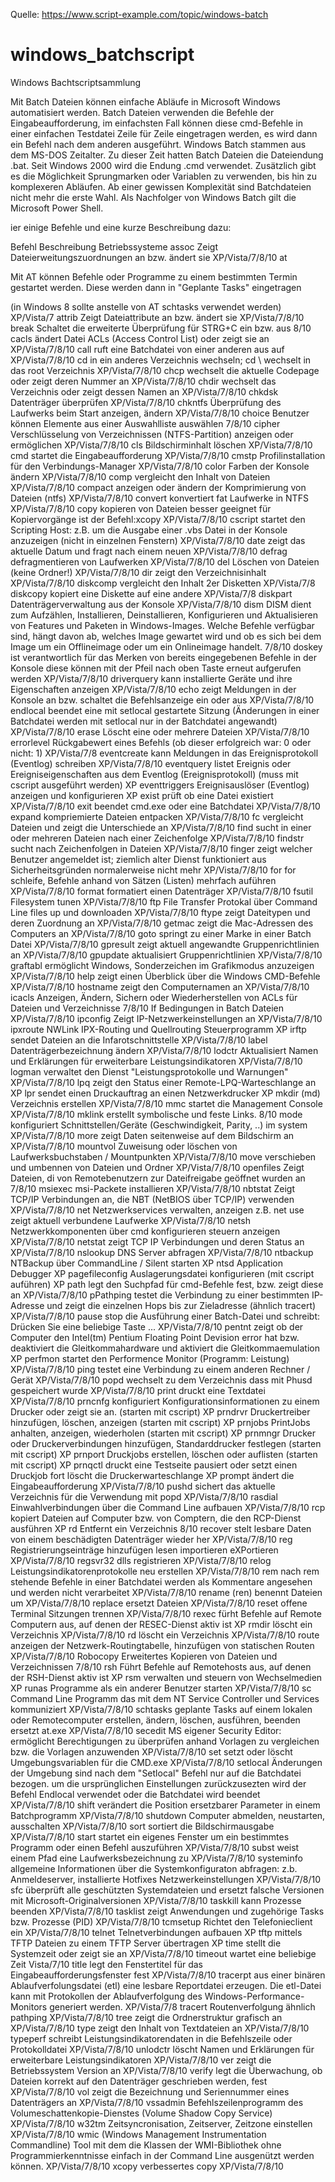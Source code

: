 Quelle: https://www.script-example.com/topic/windows-batch
# windows_batchscript
Windows Bachtscriptsammlung


Mit Batch Dateien können einfache Abläufe in Microsoft Windows automatisiert werden. Batch Dateien verwenden die Befehle der Eingabeaufforderung, im einfachsten Fall können diese cmd-Befehle in einer einfachen Testdatei Zeile für Zeile eingetragen werden, es wird dann ein Befehl nach dem anderen ausgeführt.
Windows Batch stammen aus dem MS-DOS Zeitalter. Zu dieser Zeit hatten Batch Dateien die Dateiendung .bat. Seit Windows 2000 wird die Endung .cmd verwendet. Zusätzlich gibt es die Möglichkeit Sprungmarken oder Variablen zu verwenden, bis hin zu komplexeren Abläufen. Ab einer gewissen Komplexität sind Batchdateien nicht mehr die erste Wahl. Als Nachfolger von Windows Batch gilt die Microsoft Power Shell.


ier einige Befehle und eine kurze Beschreibung dazu:

  Befehl 	Beschreibung 	Betriebssysteme
assoc 	Zeigt Dateierweitungszuordnungen an bzw. ändert sie 	XP/Vista/7/8/10
at 	

Mit AT können Befehle oder Programme zu einem bestimmten Termin gestartet werden. Diese werden dann in "Geplante Tasks" eingetragen

(in Windows 8 sollte anstelle von AT schtasks verwendet werden)
	XP/Vista/7
attrib 	Zeigt Dateiattribute an bzw. ändert sie 	XP/Vista/7/8/10
break 	Schaltet die erweiterte Überprüfung für STRG+C ein bzw. aus 	8/10
cacls 	ändert Datei ACLs (Access Control List) oder zeigt sie an 	XP/Vista/7/8/10
call 	ruft eine Batchdatei von einer anderen aus auf 	XP/Vista/7/8/10
cd 	in ein anderes Verzeichnis wechseln; cd \ wechselt in das root Verzeichnis 	XP/Vista/7/8/10
chcp 	wechselt die aktuelle Codepage oder zeigt deren Nummer an 	XP/Vista/7/8/10
chdir 	wechselt das Verzeichnis oder zeigt dessen Namen an 	XP/Vista/7/8/10
chkdsk 	Datenträger überprüfen 	XP/Vista/7/8/10
chkntfs 	Überprüfung des Laufwerks beim Start anzeigen, ändern 	XP/Vista/7/8/10
choice 	Benutzer können Elemente aus einer Auswahlliste auswählen 	7/8/10
cipher 	Verschlüsselung von Verzeichnissen (NTFS-Partition) anzeigen oder ermöglichen 	XP/Vista/7/8/10
cls 	Bildschirminhalt löschen 	XP/Vista/7/8/10
cmd 	startet die Eingabeaufforderung 	XP/Vista/7/8/10
cmstp 	Profilinstallation für den Verbindungs-Manager 	XP/Vista/7/8/10
color 	Farben der Konsole ändern 	XP/Vista/7/8/10
comp 	vergleicht den Inhalt von Dateien 	XP/Vista/7/8/10
compact 	anzeigen oder ändern der Komprimierung von Dateien (ntfs) 	XP/Vista/7/8/10
convert 	konvertiert fat Laufwerke in NTFS 	XP/Vista/7/8/10
copy 	kopieren von Dateien besser geeignet für Kopiervorgänge ist der Befehl:xcopy 	XP/Vista/7/8/10
cscript 	startet den Scripting Host: z.B. um die Ausgabe einer .vbs Datei in der Konsole anzuzeigen (nicht in einzelnen Fenstern) 	XP/Vista/7/8/10
date 	zeigt das aktuelle Datum und fragt nach einem neuen 	XP/Vista/7/8/10
defrag 	defragmentieren von Laufwerken 	XP/Vista/7/8/10
del 	Löschen von Dateien (keine Ordner!) 	XP/Vista/7/8/10
dir 	zeigt den Verzeichnisinhalt 	XP/Vista/7/8/10
diskcomp 	vergleicht den Inhalt 2er Disketten 	XP/Vista/7/8
diskcopy 	kopiert eine Diskette auf eine andere 	XP/Vista/7/8
diskpart 	Datenträgerverwaltung aus der Konsole 	XP/Vista/7/8/10
dism 	DISM dient zum Aufzählen, Installieren, Deinstallieren, Konfigurieren
und Aktualisieren von Features und Paketen in Windows-Images.
Welche Befehle verfügbar sind, hängt davon ab, welches Image gewartet
wird und ob es sich bei dem Image um ein Offlineimage oder um ein
Onlineimage handelt. 	7/8/10
doskey 	ist verantwortlich für das Merken von bereits eingegebenen Befehle in der Konsole diese können mit der Pfeil nach oben Taste erneut aufgerufen werden 	XP/Vista/7/8/10
driverquery 	kann installierte Geräte und ihre Eigenschaften anzeigen 	XP/Vista/7/8/10
echo 	zeigt Meldungen in der Konsole an bzw. schaltet die Befehlsanzeige ein oder aus 	XP/Vista/7/8/10
endlocal 	beendet eine mit setlocal gestartete Sitzung (Änderungen in einer Batchdatei werden mit setlocal nur in der Batchdatei angewandt) 	XP/Vista/7/8/10
erase 	Löscht eine oder mehrere Dateien 	XP/Vista/7/8/10
errorlevel 	Rückgabewert eines Befehls (ob dieser erfolgreich war: 0 oder nicht: 1) 	XP/Vista/7/8
eventcreate 	kann Meldungen in das Ereignisprotokoll (Eventlog) schreiben 	XP/Vista/7/8/10
eventquery 	listet Ereignis oder Ereigniseigenschaften aus dem Eventlog (Ereignisprotokoll) (muss mit cscript ausgeführt werden) 	XP
eventtriggers 	Ereignisauslöser (Eventlog) anzeigen und konfigurieren 	XP
exist 	prüft ob eine Datei existiert 	XP/Vista/7/8/10
exit 	beendet cmd.exe oder eine Batchdatei 	XP/Vista/7/8/10
expand 	kompriemierte Dateien entpacken 	XP/Vista/7/8/10
fc 	vergleicht Dateien und zeigt die Unterschiede an 	XP/Vista/7/8/10
find 	sucht in einer oder mehreren Dateien nach einer Zeichenfolge 	XP/Vista/7/8/10
findstr 	sucht nach Zeichenfolgen in Dateien 	XP/Vista/7/8/10
finger 	zeigt welcher Benutzer angemeldet ist; ziemlich alter Dienst funktioniert aus Sicherheitsgründen normalerweise nicht mehr 	XP/Vista/7/8/10
for 	for schleife, Befehle anhand von Sätzen (Listen) mehrfach auführen 	XP/Vista/7/8/10
format 	formatiert einen Datenträger 	XP/Vista/7/8/10
fsutil 	Filesystem tunen 	XP/Vista/7/8/10
ftp 	File Transfer Protokal über Command Line files up und downloaden 	XP/Vista/7/8/10
ftype 	zeigt Dateitypen und deren Zuordnung an 	XP/Vista/7/8/10
getmac 	zeigt die Mac-Adressen des Computers an 	XP/Vista/7/8/10
goto 	springt zu einer Marke in einer Batch Datei 	XP/Vista/7/8/10
gpresult 	zeigt aktuell angewandte Gruppenrichtlinien an 	XP/Vista/7/8/10
gpupdate 	aktualisiert Gruppenrichtlinien 	XP/Vista/7/8/10
graftabl 	ermöglicht Windows, Sonderzeichen im Grafikmodus anzuzeigen 	XP/Vista/7/8/10
help 	zeigt einen Überblick über die Windows CMD-Befehle 	XP/Vista/7/8/10
hostname 	zeigt den Computernamen an 	XP/Vista/7/8/10
icacls 	Anzeigen, Ändern, Sichern oder Wiederherstellen von ACLs für Dateien und Verzeichnisse 	7/8/10
If 	Bedingungen in Batch Dateien 	XP/Vista/7/8/10
ipconfig 	Zeigt IP-Netzwerkeinstellungen an 	XP/Vista/7/8/10
ipxroute 	NWLink IPX-Routing und Quellrouting Steuerprogramm 	XP
irftp 	sendet Dateien an die Infarotschnittstelle 	XP/Vista/7/8/10
label 	Datenträgerbezeichnung ändern 	XP/Vista/7/8/10
lodctr 	Aktualisiert Namen und Erklärungen für erweiterbare Leistungsindikatoren 	XP/Vista/7/8/10
logman 	verwaltet den Dienst "Leistungsprotokolle und Warnungen" 	XP/Vista/7/8/10
lpq 	zeigt den Status einer Remote-LPQ-Warteschlange an 	XP
lpr 	sendet einen Druckauftrag an einen Netzwerkdrucker 	XP
mkdir (md) 	Verzeichnis erstellen 	XP/Vista/7/8/10
mmc 	startet die Management Console 	XP/Vista/7/8/10
mklink 	erstellt symbolische und feste Links. 	8/10
mode 	konfiguriert Schnittstellen/Geräte (Geschwindigkeit, Parity, ..) im system 	XP/Vista/7/8/10
more 	zeigt Daten seitenweise auf dem Bildschirm an 	XP/Vista/7/8/10
mountvol 	Zuweisung oder löschen von Laufwerksbuchstaben / Mountpunkten 	XP/Vista/7/8/10
move 	verschieben und umbennen von Dateien und Ordner 	XP/Vista/7/8/10
openfiles 	Zeigt Dateien, di von Remotebenutzern zur Dateifreigabe geöffnet wurden an 	7/8/10
msiexec 	msi-Packete installieren 	XP/Vista/7/8/10
nbtstat 	Zeigt TCP/IP Verbindungen an, die NBT (NetBIOS über TCP/IP) verwenden 	XP/Vista/7/8/10
net 	Netzwerkservices verwalten, anzeigen z.B. net use zeigt aktuell verbundene Laufwerke 	XP/Vista/7/8/10
netsh 	Netzwerkkomponenten über cmd konfigurieren steuern anzeigen 	XP/Vista/7/8/10
netstat 	zeigt TCP IP Verbindungen und deren Status an 	XP/Vista/7/8/10
nslookup 	DNS Server abfragen 	XP/Vista/7/8/10
ntbackup 	NTBackup über CommandLine / Silent starten 	XP
ntsd 	Application Debugger 	XP
pagefileconfig 	Auslagerungsdatei konfigurieren (mit cscript auführen) 	XP
path 	legt den Suchpfad für cmd-Befehle fest, bzw. zeigt diese an 	XP/Vista/7/8/10
pPathping 	testet die Verbindung zu einer bestimmten IP-Adresse und zeigt die einzelnen Hops bis zur Zieladresse (ähnlich tracert) 	XP/Vista/7/8/10
pause 	stop die Ausführung einer Batch-Datei und schreibt: Drücken Sie eine beliebige Taste ... 	XP/Vista/7/8/10
pentnt 	zeigt ob der Computer den Intel(tm) Pentium Floating Point Devision error hat bzw. deaktiviert die Gleitkommahardware und aktiviert die Gleitkommaemulation 	XP
perfmon 	startet den Performence Monitor (Programm: Leistung) 	XP/Vista/7/8/10
ping 	testet eine Verbindung zu einem anderen Rechner / Gerät 	XP/Vista/7/8/10
popd 	wechselt zu dem Verzeichnis dass mit Phusd gespeichert wurde 	XP/Vista/7/8/10
print 	druckt eine Textdatei 	XP/Vista/7/8/10
prncnfg 	konfiguriert Konfigurationsinformationen zu einem Drucker oder zeigt sie an. (starten mit cscript) 	XP
prndrvr 	Druckertreiber hinzufügen, löschen, anzeigen (starten mit cscript) 	XP
prnjobs 	PrintJobs anhalten, anzeigen, wiederholen (starten mit cscript) 	XP
prnmngr 	Drucker oder Druckerverbindungen hinzufügen, Standarddrucker festlegen (starten mit cscript) 	XP
prnport 	Druckjobs erstellen, löschen oder auflisten (starten mit cscript) 	XP
prnqctl 	druckt eine Testseite pausiert oder setzt einen Druckjob fort löscht die Druckerwarteschlange 	XP
prompt 	ändert die Eingabeaufforderung 	XP/Vista/7/8/10
pushd 	sichert das aktuelle Verzeichnis für die Verwendung mit popd 	XP/Vista/7/8/10
rasdial 	Einwahlverbindungen über die Command Line aufbauen 	XP/Vista/7/8/10
rcp 	kopiert Dateien auf Computer bzw. von Comptern, die den RCP-Dienst ausführen 	XP
rd 	Entfernt ein Verzeichnis 	8/10
recover 	stelt lesbare Daten von einem beschädigten Datenträger wieder her 	XP/Vista/7/8/10
reg 	Registrierungseinträge hinzufügen lesen importieren eXPortieren 	XP/Vista/7/8/10
regsvr32 	dlls registrieren 	XP/Vista/7/8/10
relog 	Leistungsindikatorenprotokolle neu erstellen 	XP/Vista/7/8/10
rem 	nach rem stehende Befehle in einer Batchdatei werden als Kommentare angesehen und werden nicht verarbeitet 	XP/Vista/7/8/10
rename (ren) 	benennt Dateien um 	XP/Vista/7/8/10
replace 	ersetzt Dateien 	XP/Vista/7/8/10
reset 	offene Terminal Sitzungen trennen 	XP/Vista/7/8/10
rexec 	fürht Befehle auf Remote Computern aus, auf denen der RESEC-Dienst aktiv ist 	XP
rmdir 	löscht ein Verzeichnis 	XP/Vista/7/8/10
rd 	löscht ein Verzeichnis 	XP/Vista/7/8/10
route 	anzeigen der Netzwerk-Routingtabelle, hinzufügen von statischen Routen 	XP/Vista/7/8/10
Robocopy 	Erweitertes Kopieren von Dateien und Verzeichnissen 	7/8/10
rsh 	Führt Befehle auf Remotehosts aus, auf denen der RSH-Dienst aktiv ist 	XP
rsm 	verwalten und steuern von Wechselmedien 	XP
runas 	Programme als ein anderer Benutzer starten 	XP/Vista/7/8/10
sc 	Command Line Programm das mit dem NT Service Controller und Services kommuniziert 	XP/Vista/7/8/10
schtasks 	geplante Tasks auf einem lokalen oder Remotecomputer erstellen, ändern, löschen, ausführen, beenden ersetzt at.exe 	XP/Vista/7/8/10
secedit 	MS eigener Security Editor: ermöglicht Berechtigungen zu überprüfen anhand Vorlagen zu vergleichen bzw. die Vorlagen anzuwenden 	XP/Vista/7/8/10
set 	setzt oder löscht Umgebungsvariablen für die CMD.exe 	XP/Vista/7/8/10
setlocal 	Änderungen der Umgebung sind nach dem "Setlocal" Befehl nur auf die Batchdatei bezogen. um die ursprünglichen Einstellungen zurückzusezten wird der Befehl Endlocal verwendet oder die Batchdatei wird beendet 	XP/Vista/7/8/10
shift 	verändert die Position ersetzbarer Parameter in einem Batchprogramm 	XP/Vista/7/8/10
shutdown 	Computer abmelden, neustarten, ausschalten 	XP/Vista/7/8/10
sort 	sortiert die Bildschirmausgabe 	XP/Vista/7/8/10
start 	startet ein eigenes Fenster um ein bestimmtes Programm oder einen Befehl auszuführen 	XP/Vista/7/8/10
subst 	weist einem Pfad eine Laufwerksbezeichnung zu 	XP/Vista/7/8/10
systeminfo 	allgemeine Informationen über die Systemkonfiguraton abfragen: z.b. Anmeldeserver, installierte Hotfixes Netzwerkeinstellungen 	XP/Vista/7/8/10
sfc 	überprüft alle geschützten Systemdateien und ersetzt falsche Versionen mit Microsoft-Originalversionen 	XP/Vista/7/8/10
taskkill 	kann Prozesse beenden 	XP/Vista/7/8/10
tasklist 	zeigt Anwendungen und zugehörige Tasks bzw. Prozesse (PID) 	XP/Vista/7/8/10
tcmsetup 	Richtet den Telefonieclient ein 	XP/Vista/7/8/10
telnet 	Telnetverbindungen aufbauen 	XP
tftp 	mittels TFTP Dateien zu einem TFTP Server übertragen 	XP
time 	stellt die Systemzeit oder zeigt sie an 	XP/Vista/7/8/10
timeout 	wartet eine beliebige Zeit 	Vista/7/10
title 	legt den Fenstertitel für das Eingabeaufforderungsfenster fest 	XP/Vista/7/8/10
tracerpt 	aus einer binären Ablaufverfolungsdatei (etl) eine lesbare Reportdatei erzeugen.  Die etl-Datei kann mit Protokollen der Ablaufverfolgung des Windows-Performance-Monitors generiert werden. 	XP/Vista/7/8
tracert 	Routenverfolgung ähnlich pathping 	XP/Vista/7/8/10
tree 	zeigt die Ordnerstruktur grafisch an 	XP/Vista/7/8/10
type 	zeigt den Inhalt von Textdateien an 	XP/Vista/7/8/10
typeperf 	schreibt Leistungsindikatorendaten in die Befehlszeile oder Protokolldatei 	XP/Vista/7/8/10
unlodctr 	löscht Namen und Erklärungen für erweiterbare Leistungsindikatoren 	XP/Vista/7/8/10
ver 	zeigt die Betriebssystem Version an 	XP/Vista/7/8/10
verify 	legt die Überwachung, ob Dateien korrekt auf den Datenträger geschrieben werden, fest 	XP/Vista/7/8/10
vol 	zeigt die Bezeichnung und Seriennummer eines Datenträgers an 	XP/Vista/7/8/10
vssadmin 	Befehlszeilenprogramm des Volumeschattenkopie-Dienstes (Volume Shadow Copy Service) 	XP/Vista/7/8/10
w32tm 	Zeitsyncronisation, Zeitserver, Zeitzone einstellen 	XP/Vista/7/8/10
wmic 	(Windows Management Instrumentation Commandline) Tool mit dem die Klassen der WMI-Bibliothek ohne Programmierkenntnisse einfach in der Command Line ausgenützt werden können. 	XP/Vista/7/8/10
xcopy 	verbessertes copy 	XP/Vista/7/8/10
